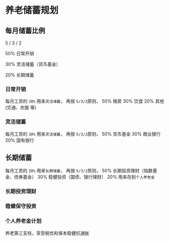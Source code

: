 # 养老储蓄规划

## 每月储蓄比例

5 / 3 / 2

50% 日常开销

30% 灵活储蓄（货币基金）

20% 长期储蓄

### 日常开销

每月工资的 `30%` 用来`灵活储蓄`，
再按 `5/3/2`原则，
50% 租房
30% 饮食
20% 其他(交通、衣服 等)

### 灵活储蓄

每月工资的 `30%` 用来`灵活储蓄`，
再按 `5/3/2`原则，
50% 货币基金
30% 商业银行
20% 国有银行

## 长期储蓄

每月工资的 `20%` 用来`长期储蓄`，
再按 `5/3/2`原则，
50% 长期投资理财（指数基金、债券基金）
30% 稳健投资（国债、银行理财）
20% 用来存到`个人养老金`

### 长期投资理财

### 稳健保守投资

### 个人养老金计划

养老第三支柱，享受税优和保本稳健抗通胀